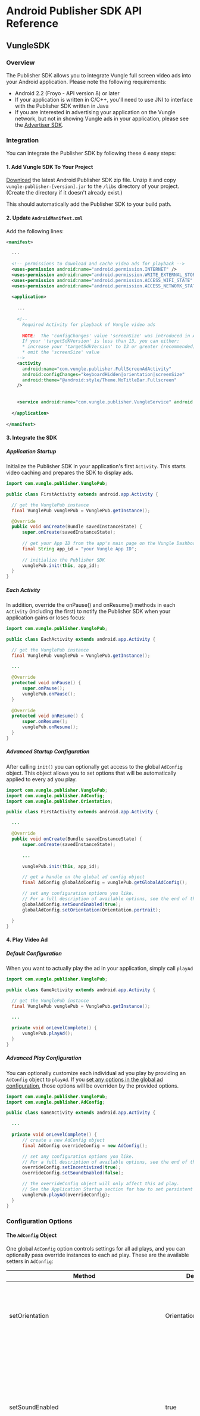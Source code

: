 # Android Publisher SDK API Reference

## VungleSDK

### Overview

The Publisher SDK allows you to integrate Vungle full screen video ads into your Android application. Please note the following requirements:
* Android 2.2 (Froyo - API version 8) or later
* If your application is written in C/C++, you'll need to use JNI to interface with the Publisher SDK written in Java
* If you are interested in advertising your application on the Vungle network, but not in showing Vungle ads in your application, please see the [Advertiser SDK](http://bd.vungle.com/dev/downloads).

### Integration

You can integrate the Publisher SDK by following these 4 easy steps:

#### 1. Add Vungle SDK To Your Project

[Download](http://bd.vungle.com/dev/android#download) the latest Android Publisher SDK zip file. Unzip it and copy `vungle-publisher-[version].jar` to the `/libs` directory of your project. (Create the directory if it doesn't already exist.)

This should automatically add the Publisher SDK to your build path.

#### 2. Update `AndroidManifest.xml`

Add the following lines:

```xml
<manifest>

  ...
  
  <!-- permissions to download and cache video ads for playback -->
  <uses-permission android:name="android.permission.INTERNET" />
  <uses-permission android:name="android.permission.WRITE_EXTERNAL_STORAGE" />
  <uses-permission android:name="android.permission.ACCESS_WIFI_STATE" />
  <uses-permission android:name="android.permission.ACCESS_NETWORK_STATE" />
  
  <application>
  
    ...
    
    <!--
      Required Activity for playback of Vungle video ads
      
      NOTE:  The 'configChanges' value 'screenSize' was introduced in Android 3.2 (API level 13).
      If your 'targetSdKVersion' is less than 13, you can either:
      * increase your 'targetSdkVersion' to 13 or greater (recommended)
      * omit the 'screenSize' value
    -->
    <activity
      android:name="com.vungle.publisher.FullScreenAdActivity"
      android:configChanges="keyboardHidden|orientation|screenSize"
      android:theme="@android:style/Theme.NoTitleBar.Fullscreen"
    />
    
    
    <service android:name="com.vungle.publisher.VungleService" android:exported="false"/>
    
  </application>
  
</manifest>
```

#### 3. Integrate the SDK

##### Application Startup

Initialize the Publisher SDK in your application's first `Activity`. This starts video caching and prepares the SDK to display ads.
```java
import com.vungle.publisher.VunglePub;

public class FirstActivity extends android.app.Activity {

  // get the VunglePub instance
  final VunglePub vunglePub = VunglePub.getInstance();

  @Override
  public void onCreate(Bundle savedInstanceState) {
      super.onCreate(savedInstanceState);
      
      // get your App ID from the app's main page on the Vungle Dashboard after setting up your app
      final String app_id = "your Vungle App ID";
      
      // initialize the Publisher SDK
      vunglePub.init(this, app_id);
  }
}
```

##### Each Activity

In addition, override the onPause() and onResume() methods in each `Activity` (including the first) to notify the Publisher SDK when your application gains or loses focus:
```java
import com.vungle.publisher.VunglePub;

public class EachActivity extends android.app.Activity {

  // get the VunglePub instance
  final VunglePub vunglePub = VunglePub.getInstance();

  ...
  
  @Override
  protected void onPause() {
      super.onPause();
      vunglePub.onPause();
  }
  
  @Override
  protected void onResume() {
      super.onResume();
      vunglePub.onResume();
  }
}
```

<a name="advancedStartupConfig"></a>
##### Advanced Startup Configuration

After calling `init()` you can optionally get access to the global `AdConfig` object. This object allows you to set options that will be automatically applied to every ad you play.
```java
import com.vungle.publisher.VunglePub;
import com.vungle.publisher.AdConfig;
import com.vungle.publisher.Orientation;

public class FirstActivity extends android.app.Activity {

  ...

  @Override
  public void onCreate(Bundle savedInstanceState) {
      super.onCreate(savedInstanceState);
      
      ...

      vunglePub.init(this, app_id);

      // get a handle on the global ad config object
      final AdConfig globalAdConfig = vunglePub.getGlobalAdConfig();

      // set any configuration options you like. 
      // For a full description of available options, see the end of this document
      globalAdConfig.setSoundEnabled(true);
      globalAdConfig.setOrientation(Orientation.portrait);

  }
}
```

#### 4. Play Video Ad

##### Default Configuration

When you want to actually play the ad in your application, simply call `playAd`
```java
import com.vungle.publisher.VunglePub;

public class GameActivity extends android.app.Activity {

  // get the VunglePub instance
  final VunglePub vunglePub = VunglePub.getInstance();

  ...
  
  private void onLevelComplete() {
      vunglePub.playAd();
  }
}
```

##### Advanced Play Configuration

You can optionally customize each individual ad you play by providing an `AdConfig` object to `playAd`. If you [set any options in the global ad configuration](#advancedStartupConfig), those options will be overriden by the provided options.
```java
import com.vungle.publisher.VunglePub;
import com.vungle.publisher.AdConfig;

public class GameActivity extends android.app.Activity {

  ...
  
  private void onLevelComplete() {
  	  // create a new AdConfig object
  	  final AdConfig overrideConfig = new AdConfig();

  	  // set any configuration options you like. 
  	  // For a full description of available options, see the end of this document
  	  overrideConfig.setIncentivized(true);
  	  overrideConfig.setSoundEnabled(false);

  	  // the overrideConfig object will only affect this ad play. 
  	  // See the Application Startup section for how to set persistent global configurations.
      vunglePub.playAd(overrideConfig);
  }
}
```

### Configuration Options

#### The `AdConfig` Object

One global `AdConfig` option controls settings for all ad plays, and you can optionally pass override instances to each ad play. These are the available setters in `AdConfig`:
<table>
	<thead>
		<tr>
			<th>Method</th>
			<th>Default</th>
			<th>Description</th>
		</tr>
	</thead>
	<tbody>
		<tr>
			<td>setOrientation</td>
			<td>Orientation.autoRotate</td>
			<td>Sets the orientation of the ad. Orientation options include portrait, landscape, or auto</td>
		</tr>
		<tr>
			<td>setSoundEnabled</td>
			<td>true</td>
			<td>Sets the starting sound state for the ad. If true, audio respects device volume and sound settings. If false, video begins muted but user may modify</td>
		</tr>
		<tr>
			<td>setIncentivized</td>
			<td>false</td>
			<td>Sets the incentivized mode. If true, user will be prompted with a confirmation dialog when attempting to skip the ad. If false, no confirmation is shown.</td>
		</tr>
		<tr>
			<td>setIncentivizedCancelDialogTitle</td>
			<td>"Close video?"</td>
			<td>Sets the title of the confirmation dialog when skipping an incentivized ad. N/A if ad is not incentivized.</td>
		</tr>
		<tr>
			<td>setIncentivizedCancelDialogBodyText</td>
			<td>"Closing this video early will prevent you from earning your reward. Are you sure?"</td>
			<td>Sets the body of the confirmation dialog when skipping an incentivized ad. N/A if ad is not incentivized.</td>
		</tr>
		<tr>
			<td>setIncentivizedCancelDialogCloseButtonText</td>
			<td>"Close video"</td>
			<td>Sets the 'cancel button' text of the confirmation dialog when skipping an incentivized ad. N/A if ad is not incentivized.</td>
		</tr>
		<tr>
			<td>setIncentivizedCancelDialogKeepWatchingButtonText</td>
			<td>"Keep watching"</td>
			<td>Sets the 'keep watching button' text of the confirmation dialog when skipping an incentivized ad. N/A if ad is not incentivized.</td>
		</tr>
	</tbody>
